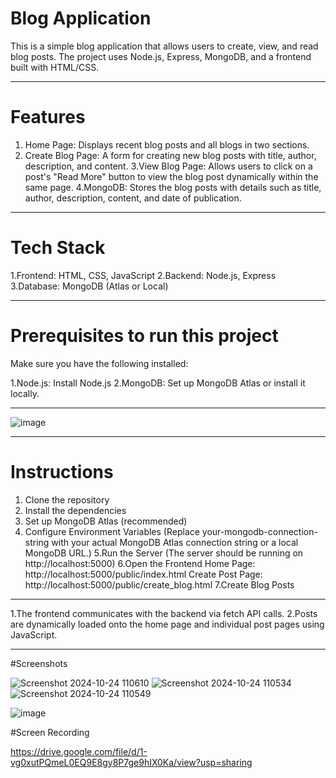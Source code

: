 # Blog Application
This is a simple blog application that allows users to create, view, and read blog posts. The project uses Node.js, Express, MongoDB, and a frontend built with HTML/CSS.


----------------------------------------------------------------------------------------------------------------------------------------------------------------------------------------------

# Features

1. Home Page: Displays recent blog posts and all blogs in two sections.
2. Create Blog Page: A form for creating new blog posts with title, author, description, and 
   content.
3.View Blog Page: Allows users to click on a post's "Read More" button to view the blog post 
   dynamically within the same page.
4.MongoDB: Stores the blog posts with details such as title, author, description, content, and 
   date of publication.

----------------------------------------------------------------------------------------------------------------------------------------------------------------------------------------------

# Tech Stack

1.Frontend: HTML, CSS, JavaScript
2.Backend: Node.js, Express
3.Database: MongoDB (Atlas or Local)

----------------------------------------------------------------------------------------------------------------------------------------------------------------------------------------------

# Prerequisites to run this project

Make sure you have the following installed:

1.Node.js: Install Node.js
2.MongoDB: Set up MongoDB Atlas or install it locally.

----------------------------------------------------------------------------------------------------------------------------------------------------------------------------------------------

![image](https://github.com/user-attachments/assets/64e53e1f-63c9-4d71-85c7-4896f66a1518)



----------------------------------------------------------------------------------------------------------------------------------------------------------------------------------------------

# Instructions
1. Clone the repository
2. Install the dependencies
3. Set up MongoDB Atlas (recommended)
4. Configure Environment Variables (Replace your-mongodb-connection-string with your actual MongoDB Atlas connection string or a local MongoDB URL.)
5.Run the Server (The server should be running on http://localhost:5000)
6.Open the Frontend
  Home Page: http://localhost:5000/public/index.html
  Create Post Page: http://localhost:5000/public/create_blog.html
7.Create Blog Posts

----------------------------------------------------------------------------------------------------------------------------------------------------------------------------------------------

1.The frontend communicates with the backend via fetch API calls.
2.Posts are dynamically loaded onto the home page and individual post pages using JavaScript.

----------------------------------------------------------------------------------------------------------------------------------------------------------------------------------------------


#Screenshots

![Screenshot 2024-10-24 110610](https://github.com/user-attachments/assets/908ff632-6ccc-4d6a-a94e-6ee8a4df89bc)
![Screenshot 2024-10-24 110534](https://github.com/user-attachments/assets/4cf2b080-07ab-48d0-92e1-199aad8cec4d)
![Screenshot 2024-10-24 110549](https://github.com/user-attachments/assets/cffc07bc-3db8-4c7c-9bfd-e8f366959906)

![image](https://github.com/user-attachments/assets/2a25723d-c1c9-4f32-ba01-fd19178d36f5)

#Screen Recording 

https://drive.google.com/file/d/1-vg0xutPQmeL0EQ9E8gy8P7ge9hIX0Ka/view?usp=sharing






